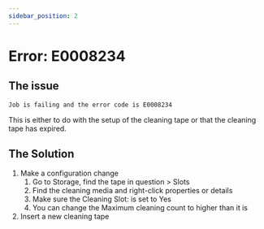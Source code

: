 ```yaml
---
sidebar_position: 2
---
```


# Error: E0008234

## The issue

`Job is failing and the error code is E0008234`

This is either to do with the setup of the cleaning tape or that the cleaning tape has expired.

## The Solution

1. Make a configuration change
	1. Go to Storage, find the tape in question > Slots
	2. Find the cleaning media and right-click properties or details
	3. Make sure the Cleaning Slot: is set to Yes
	4. You can change the Maximum cleaning count to higher than it is
2. Insert a new cleaning tape